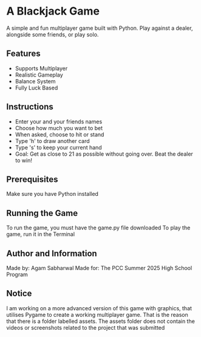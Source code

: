 # A Blackjack Game
A simple and fun multiplayer game built with Python. Play against a dealer, alongside some friends, or play solo. 

## Features
- Supports Multiplayer
- Realistic Gameplay
- Balance System
- Fully Luck Based 

## Instructions 
- Enter your and your friends names
- Choose how much you want to bet
- When asked, choose to hit or stand
- Type 'h' to draw another card
- Type 's' to keep your current hand
- Goal: Get as close to 21 as possible without going over. Beat the dealer to win!


## Prerequisites
Make sure you have Python installed 

## Running the Game
To run the game, you must have the game.py file downloaded 
To play the game, run it in the Terminal 


## Author and Information
Made by: Agam Sabharwal 
Made for: The PCC Summer 2025 High School Program

## Notice
I am working on a more advanced version of this game with graphics, that utilises Pygame to create a working multiplayer game. That is the reason that there is a folder labelled assets. The assets folder does not contain the videos or screenshots related to the project that was submitted








